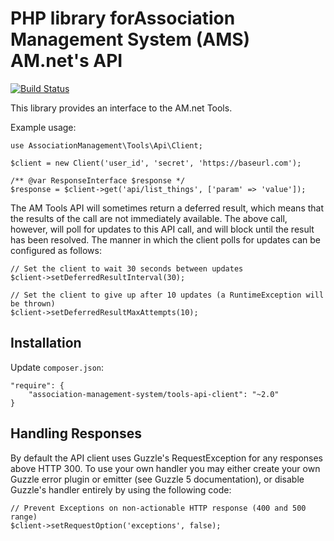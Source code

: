 PHP library forAssociation Management System (AMS) AM.net's API
================================================================

[![Build Status](https://travis-ci.org/association-management-system/am-net-api-php.svg?branch=master)](https://travis-ci.org/association-management-system/am-net-api-php)

This library provides an interface to the AM.net Tools.

Example usage:

```
use AssociationManagement\Tools\Api\Client;

$client = new Client('user_id', 'secret', 'https://baseurl.com');

/** @var ResponseInterface $response */
$response = $client->get('api/list_things', ['param' => 'value']);
```

The AM Tools API will sometimes return a deferred result, which means that the results of the call are not immediately available. The above call, however, will poll for updates to this API call, and will block until the result has been resolved. The manner in which the client polls for updates can be configured as follows:

```
// Set the client to wait 30 seconds between updates
$client->setDeferredResultInterval(30);

// Set the client to give up after 10 updates (a RuntimeException will be thrown)
$client->setDeferredResultMaxAttempts(10);
```

Installation
------------

Update `composer.json`:
```
"require": {
    "association-management-system/tools-api-client": "~2.0"
}
```

Handling Responses
------------------

By default the API client uses Guzzle's RequestException for any responses above HTTP 300. To use your own handler you may either create your own Guzzle error plugin or emitter (see Guzzle 5 documentation), or disable Guzzle's handler entirely by using the following code:
```
// Prevent Exceptions on non-actionable HTTP response (400 and 500 range)
$client->setRequestOption('exceptions', false);
```
